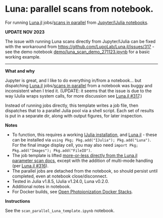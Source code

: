 # Luna: parallel scans from notebook.

For running [Luna.jl](https://github.com/LupoLab/Luna.jl) jobs/[scans in parallel](http://lupo-lab.com/Luna.jl/stable/scans.html#Parameter-scans) from [Jupyter/IJulia notebooks](https://julialang.github.io/IJulia.jl/stable/).


**UPDATE NOV 2023**

The issue with running Luna scans directly from Jupyter/IJulia can be fixed with the workaround from https://github.com/LupoLab/Luna.jl/issues/317 - see the demo notebook [demo/luna_scan_demo_271123.ipynb](https://github.com/phockett/Luna.jl-jupyterDispatch/blob/main/demo/luna_scan_demo_271123.ipynb) for a basic working example.


---

**What and why**

Jupyter is great, and I like to do everything in/from a notebook... but dispatching [Luna.jl](https://github.com/LupoLab/Luna.jl) jobs/[scans in parallel](http://lupo-lab.com/Luna.jl/stable/scans.html#Parameter-scans) from a notebook was buggy and inconsistent when I tried it. (UPDATE: it seems that the issue is due to the way IJulia wraps system calls, for more discussion see [Luna.jl #317](https://github.com/LupoLab/Luna.jl/issues/317).)

Instead of running jobs directly, this template writes a job file, then dispatches that to a parallel Julia pool via a shell script. Each set of results is put in a separate dir, along with output figures, for later inspection.


**Notes**

- To function, this requires a working [IJulia installation](https://julialang.github.io/IJulia.jl/stable/), and [Luna.jl](https://github.com/LupoLab/Luna.jl) - these can be installed via `using Pkg; Pkg.add("IJulia"); Pkg.add("Luna")`. For the final image display cell, you may also need `import Pkg; Pkg.add("Images"); Pkg.add("FileIO")`.
- The job template is lifted [more-or-less directly from the Luna.jl parameter scan docs](http://lupo-lab.com/Luna.jl/stable/scans.html#Parameter-scans), except with the addition of multi-mode handling (per [Luna.jl #316](https://github.com/LupoLab/Luna.jl/issues/316)).
- The parallel jobs are detached from the notebook, so should persist until completed, even at notebook close/disconnect.
- Tested in Julia v1.8.5, IJulia v1.24.0, Luna v0.2.0. 
- Additional notes in notebook.
- For Docker builds, see [Open Photoionization Docker Stacks](https://github.com/phockett/open-photoionization-docker-stacks/tree/main/luna).


**Instructions**

See the `scan_parallel_Luna_template.ipynb` notebook.
